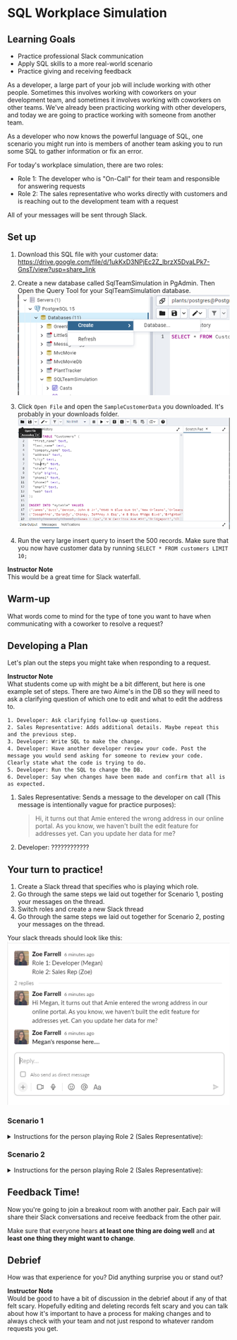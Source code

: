 # SQL Workplace Simulation

## Learning Goals
* Practice professional Slack communication
* Apply SQL skills to a more real-world scenario
* Practice giving and receiving feedback

As a developer, a large part of your job will include working with other people. Sometimes this involves working with coworkers on your development team, and sometimes it involves working with coworkers on other teams. We've already been practicing working with other developers, and today we are going to practice working with someone from another team.

As a developer who now knows the powerful language of SQL, one scenario you might run into is members of another team asking you to run some SQL to gather information or fix an error.

For today's workplace simulation, there are two roles:

* Role 1: The developer who is "On-Call" for their team and responsible for answering requests
* Role 2: The sales representative who works directly with customers and is reaching out to the development team with a request

All of your messages will be sent through Slack.

## Set up
1. Download this SQL file with your customer data: https://drive.google.com/file/d/1ukKxD3NPjEc2Z_lbrzX5DvaLPk7-GnsT/view?usp=share_link

2. Create a new database called SqlTeamSimulation in PgAdmin. Then Open the Query Tool for your SqlTeamSimulation database.
![create database in pgadmin](/Mod2/Images/Week3/create_database.png)

3. Click `Open File` and open the `SampleCustomerData` you downloaded. It's probably in your downloads folder.
![open file in pgadmin](/Mod2/Images/Week3/open_file_in_pgadmin.png)

4. Run the very large insert query to insert the 500 records. Make sure that you now have customer data by running `SELECT * FROM customers LIMIT 10;`

<aside class="instructor-notes">
    <p><strong>Instructor Note</strong><br> This would be a great time for Slack waterfall.</p>
</aside>

## Warm-up
What words come to mind for the type of tone you want to have when communicating with a coworker to resolve a request? 

## Developing a Plan
Let's plan out the steps you might take when responding to a request. 


<aside class="instructor-notes">
    <p><strong>Instructor Note</strong><br> 
    What students come up with might be a bit different, but here is one example set of steps. There are two Aime's in the DB so they will need to ask a clarifying question of which one to edit and what to edit the address to.
    
    1. Developer: Ask clarifying follow-up questions.
    2. Sales Representative: Adds additional details. Maybe repeat this and the previous step.
    3. Developer: Write SQL to make the change.
    4. Developer: Have another developer review your code. Post the message you would send asking for someone to review your code.  Clearly state what the code is trying to do.
    5. Developer: Run the SQL to change the DB.
    6. Developer: Say when changes have been made and confirm that all is as expected.
</p>
</aside>

1. Sales Representative: Sends a message to the developer on call (This message is intentionally vague for practice purposes):

    > Hi, it turns out that Amie entered the wrong address in our online portal. As you know, we haven't built the edit feature for addresses yet. Can you update her data for me?

1. Developer: ????????????

## Your turn to practice!

1. Create a Slack thread that specifies who is playing which role. 
2. Go through the same steps we laid out together for Scenario 1, posting your messages on the thread. 
3. Switch roles and create a new Slack thread
4. Go through the same steps we laid out together for Scenario 2, posting your messages on the thread.

Your slack threads should look like this:
![open file in pgadmin](/Mod2/Images/Week3/workplace_simulation_thread.png)

### Scenario 1
<details><summary>Instructions for the person playing Role 2 (Sales Representative):</summary><br/>
<p align='center'>
First Message: Hello! Can you help me out with some research we are doing on our Midwest market? We are looking at a couple of key cities and we want to know where we currently have the most customers.

Follow up: You are interested to know if Chicago or Milwaukee has the most customers and how many customers each city has.
</p>
</details>

### Scenario 2
<details><summary>Instructions for the person playing Role 2 (Sales Representative):</summary><br/>
<p align='center'>
Hello! Can you help me fix some incorrect information? Florance Bookamer entered her information twice and having her in our system twice is causing a lot of confusion, especially because her address is incorrect for one of the records. Can you delete the incorrect record?

Follow up: One of the records she put her name as `Flo Bookamer`. You want to delete the record where her name is entered as `Flo Bookamer` and her address is `89999 E 15th St`. The correct address is `89992 E 15th St`.
</p>
</details>

## Feedback Time!

Now you're going to join a breakout room with another pair. Each pair will share their Slack conversations and receive feedback from the other pair.

Make sure that everyone hears **at least one thing are doing well** and **at least one thing they might want to change**.


## Debrief
How was that experience for you? Did anything surprise you or stand out?

<aside class="instructor-notes">
    <p><strong>Instructor Note</strong><br> Would be good to have a bit of discussion in the debrief about if any of that felt scary. Hopefully editing and deleting records felt scary and you can talk about how it's important to have a process for making changes and to always check with your team and not just respond to whatever random requests you get.</p>
</aside>
